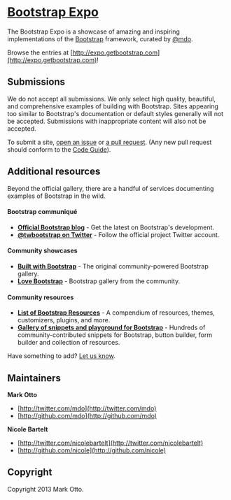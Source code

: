 # [Bootstrap Expo](http://expo.getbootstrap.com)

The Bootstrap Expo is a showcase of amazing and inspiring implementations of the [Bootstrap](http://getbootstrap.com) framework, curated by [@mdo](https://github.com/mdo).

Browse the entries at [http://expo.getbootstrap.com](http://expo.getbootstrap.com)!



## Submissions

We do not accept all submissions. We only select high quality, beautiful, and comprehensive examples of building with Bootstrap. Sites appearing too similar to Bootstrap's documentation or default styles generally will not be accepted. Submissions with inappropriate content will also not be accepted.

To submit a site, [open an issue](https://github.com/twbs/bootstrap-expo/issues/new) or [a pull request](https://github.com/twbs/bootstrap-expo/pulls/new). (Any new pull request should conform to the [Code Guide](http://github.com/mdo/code-guide)).



## Additional resources

Beyond the official gallery, there are a handful of services documenting examples of Bootstrap in the wild.

#### Bootstrap communiqué
* **[Official Bootstrap blog](http://blog.getbootstrap.com)** - Get the latest on Bootstrap's development.
* **[@twbootstrap on Twitter](http://twitter.com/twbootstrap)** - Follow the official project Twitter account.

#### Community showcases
* **[Built with Bootstrap](http://builtwithbootstrap.com)** - The original community-powered Bootstrap gallery.
* **[Love Bootstrap](http://lovebootstrap.com/)** - Bootstrap gallery from the community.

#### Community resources
* **[List of Bootstrap Resources](http://www.bootstraphero.com/the-big-badass-list-of-twitter-bootstrap-resources)** - A compendium of resources, themes, customizers, plugins, and more.
* **[Gallery of snippets and playground for Bootstrap](http://bootsnipp.com)** - Hundreds of community-contributed snippets for Bootstrap, button builder, form builder and collection of resources.

Have something to add? [Let us know](https://github.com/twbs/bootstrap-expo/issues/new).



## Maintainers

**Mark Otto**

+ [http://twitter.com/mdo](http://twitter.com/mdo)
+ [http://github.com/mdo](http://github.com/mdo)

**Nicole Bartelt**

+ [http://twitter.com/nicolebartelt](http://twitter.com/nicolebartelt)
+ [http://github.com/nicole](http://github.com/nicole)



## Copyright

Copyright 2013 Mark Otto.

